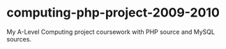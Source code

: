 # computing-php-project-2009-2010
My A-Level Computing project coursework with PHP source and MySQL sources.
